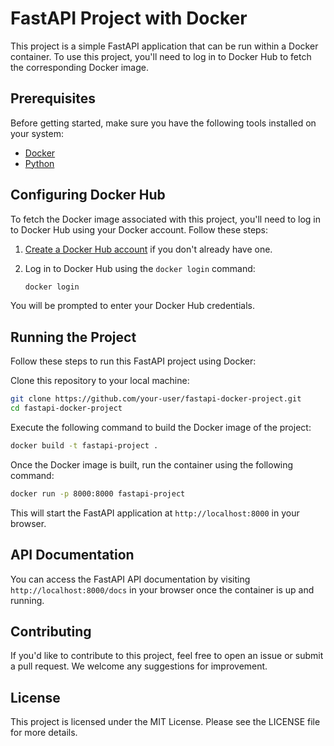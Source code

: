 # FastAPI Project with Docker

This project is a simple FastAPI application that can be run within a Docker container. To use this project, you'll need to log in to Docker Hub to fetch the corresponding Docker image.

## Prerequisites

Before getting started, make sure you have the following tools installed on your system:

- [Docker](https://docs.docker.com/get-docker/)
- [Python](https://www.python.org/downloads/)

## Configuring Docker Hub

To fetch the Docker image associated with this project, you'll need to log in to Docker Hub using your Docker account. Follow these steps:

1. [Create a Docker Hub account](https://hub.docker.com/signup) if you don't already have one.
2. Log in to Docker Hub using the `docker login` command:

   ```bash
   docker login
   ```
   
You will be prompted to enter your Docker Hub credentials.

## Running the Project
Follow these steps to run this FastAPI project using Docker:

Clone this repository to your local machine:

   ```bash
   git clone https://github.com/your-user/fastapi-docker-project.git
   cd fastapi-docker-project
   ```

Execute the following command to build the Docker image of the project:

   ```bash
   docker build -t fastapi-project .
   ```

Once the Docker image is built, run the container using the following command:

   ```bash
docker run -p 8000:8000 fastapi-project
```

This will start the FastAPI application at `http://localhost:8000` in your browser.

## API Documentation
You can access the FastAPI API documentation by visiting `http://localhost:8000/docs` in your browser once the container is up and running.

## Contributing
If you'd like to contribute to this project, feel free to open an issue or submit a pull request. We welcome any suggestions for improvement.

## License
This project is licensed under the MIT License. Please see the LICENSE file for more details.


